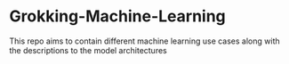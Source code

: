 # Grokking-Machine-Learning
This repo aims to contain different machine learning use cases along with the descriptions to the model architectures
